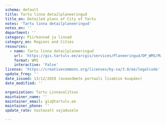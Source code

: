 ```yaml
---
schema: default
title: Tartu linna detailplaneeringud
title_en: Detailed plans of City of Tartu
notes: 'Tartu linna detailplaneeringud'
notes_en: ''
department: ''
category: Piirkonnad ja linnad 
category_en: Regions and Cities
resources:
  - name: Tartu linna detailplaneeringud
    url: 'https://gis.tartulv.ee/arcgis/services/Planeeringud/DP_WMS/MapServer/WMSServer?request=GetCapabilities&service=WMS'
    format: WMS
    interactive: 'False'
license: 'https://creativecommons.org/licenses/by-sa/3.0/ee/legalcode'  
update_freq: ''
date_issued: 13/12/2019 (avaandmete portaali lisamise kuupäev)
date_modified: ''

organization: Tartu Linnavalitsus
maintainer_name: ''
maintainer_email: gis@tartulv.ee
maintainer_phone: ''
update_rate: Vastavalt vajadusele

---
```

